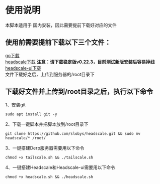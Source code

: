 # 使用说明  
本脚本适用于 国内安装，因此需要提前下载好对应的文件 
## 使用前需要提前下载以下三个文件：    
[go下载](https://go.dev/dl/)  
[headscale下载](https://github.com/juanfont/headscale/releases/tag/v0.22.3) **注意：请下载稳定版v0.22.3，目前测试新版安装后容易掉线**  
[headscale-ui下载](https://github.com/gurucomputing/headscale-ui/releases)  
文件下载好之后，上传到服务器的/root目录下  

## 下载好文件并上传到/root目录之后，执行以下命令  
1、安装git  
```
sudo apt install git -y
```
2、下载一键脚本并把脚本放到/root目录下
```
git clone https://github.com/slobys/headscale.git && sudo mv headscale/* /root/

```
3、一键搭建Derp服务器需要用以下命令      
```
chmod +x tailscale.sh && ./tailscale.sh
```
4、一键搭建Headscale和Headscale-ui需要用以下命令
```
chmod +x headscale.sh && ./headscale.sh
```
